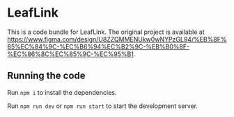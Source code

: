 
  # LeafLink

  This is a code bundle for LeafLink. The original project is available at https://www.figma.com/design/U8ZZQMMENUkw0wNYPzGL94/%EB%8F%85%EC%84%9C-%EC%B6%94%EC%B2%9C-%EB%B0%8F-%EC%86%8C%EC%85%9C-%EC%95%B1.

  ## Running the code

  Run `npm i` to install the dependencies.

  Run `npm run dev` or `npm run start` to start the development server.
  